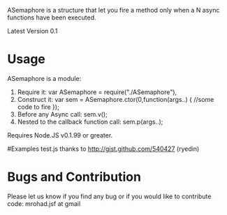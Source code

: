 ASemaphore is a structure that let you fire a method only when a N async functions have been executed.

Latest Version 0.1

# Usage

ASemaphore is a module:
1) Require it: 
	var ASemaphore = require("./ASemaphore"),
2) Construct it:
	var sem = ASemaphore.ctor(0,function(args..) {
    	//some code to fire
	});
3) Before any Async call:
	sem.v();
4) Nested to the callback function call:
	sem.p(args..);
  

Requires Node.JS v0.1.99 or greater.



#Examples
test.js  thanks to http://gist.github.com/540427 (ryedin)
	
# Bugs and Contribution
Please let us know if you find any bug or if you would like to contribute code: 
mrohad.jsf at gmail